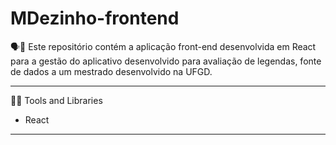 # MDezinho-frontend
🗣📖 Este repositório contém a aplicação front-end desenvolvida em React para a gestão do aplicativo desenvolvido para avaliação de legendas, fonte de dados a um mestrado desenvolvido na UFGD.
<hr>
🔧🔨 Tools and Libraries 

 - React
 <hr>

